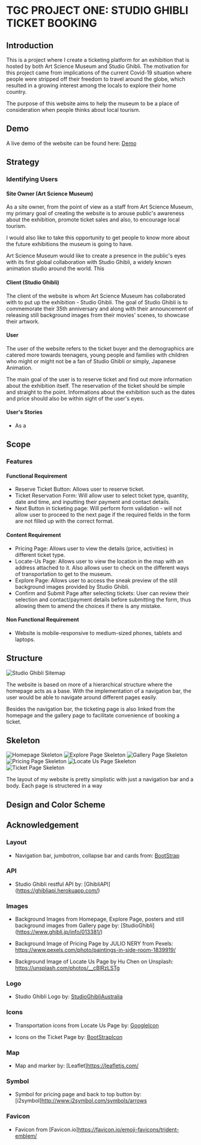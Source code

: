 # TGC PROJECT ONE: STUDIO GHIBLI TICKET BOOKING 

## Introduction

This is a project where I create a ticketing platform for an exhibition that is hosted by both Art Science Museum and Studio Ghibli. The motivation for this project came from implications of the current Covid-19 situation where people were stripped off their freedom to travel around the globe, which resulted in a growing interest among the locals to explore their home country.

The purpose of this website aims to help the museum to be a place of consideration when people thinks about local tourism.

## Demo

A live demo of the website can be found here: 
[Demo](https://elainehowyl.github.io/tgc-projectone-studio-ghibli/)

## Strategy

### Identifying Users

#### Site Owner (Art Science Museum)

As a site owner, from the point of view as a staff from Art Science Museum, my primary goal of creating the website is to arouse public's awareness about the exhibition, promote ticket sales and also, to encourage local tourism.

I would also like to take this opportunity to get people to know more about the future exhibitions the museum is going to have.

Art Science Museum would like to create a presence in the public's eyes with its first global collaboration with Studio Ghibli, a widely known animation studio around the world. This 

#### Client (Studio Ghibli)

The client of the website is whom Art Science Museum has collaborated with to put up the exhibition - Studio Ghibli. The goal of Studio Ghibli is to commemorate their 35th anniversary and along with their announcement of releasing still background images from their movies' scenes, to showcase their artwork.

#### User

The user of the website refers to the ticket buyer and the demographics are catered more towards teenagers, young people and families with children who might or might not be a fan of Studio Ghibli or simply, Japanese Animation.

The main goal of the user is to reserve ticket and find out more information about the exhibition itself. The reservation of the ticket should be simple and straight to the point. Informations about the exhibition such as the dates and price should also be within sight of the user's eyes.

#### User's Stories

* As a 

## Scope

### Features

#### Functional Requirement

* Reserve Ticket Button: Allows user to reserve ticket.
* Ticket Reservation Form: Will allow user to select ticket type, quantity, date and time, and inputting their payment and contact details.  
* Next Button in ticketing page: Will perform form validation - will not allow user to proceed to the next page if the required fields in the form are not filled up with the correct format.

#### Content Requirement

* Pricing Page: Allows user to view the details (price, activities) in different ticket type.
* Locate-Us Page: Allows user to view the location in the map with an address attached to it. Also allows user to check on the different ways of transportation to get to the museum.
* Explore Page: Allows user to access the sneak preview of the still background images provided by Studio Ghibli.
* Confirm and Submit Page after selecting tickets: User can review their selection and contact/payment details before submitting the form, thus allowing them to amend the choices if there is any mistake.

#### Non Functional Requirement
* Website is mobile-responsive to medium-sized phones, tablets and laptops.

## Structure 

![Studio Ghibli Sitemap](./readme-images/tgc-projectone-studio-ghibli-sitemap.png)

The website is based on more of a hierarchical structure where the homepage acts as a base. With the implementation of a navigation bar, the user would be able to navigate around different pages easily.

Besides the navigation bar, the ticketing page is also linked from the homepage and the gallery page to facilitate convenience of booking a ticket.
      
## Skeleton

![Homepage Skeleton](./readme-images/homepage-skeleton.png)
![Explore Page Skeleton](./readme-images/explore-page-skeleton.png)
![Gallery Page Skeleton](./readme-images/gallery-page-skeleton.png)
![Pricing Page Skeleton](./readme-images/pricing-page-skeleton.png)
![Locate Us Page Skeleton](./readme-images/locate-us-skeleton.png)
![Ticket Page Skeleton](./readme-images/ticket-page-skeleton.png)

The layout of my website is pretty simplistic with just a navigation bar and a body. Each page is structered in a way 

## Design and Color Scheme

## Acknowledgement

### Layout
* Navigation bar, jumbotron, collapse bar and cards from:
[BootStrap](https://getbootstrap.com/)

### API
* Studio Ghibli restful API by: [GhibliAPI] (https://ghibliapi.herokuapp.com/)

### Images
* Background Images from Homepage, Explore Page, posters and still background images from Gallery page by:
[StudioGhibli] (https://www.ghibli.jp/info/013381/)

* Background Image of Pricing Page by JULIO NERY from Pexels:
https://www.pexels.com/photo/paintings-in-side-room-1839919/

* Background Image of Locate Us Page by Hu Chen on Unsplash:
https://unsplash.com/photos/__cBlRzLSTg

### Logo

* Studio Ghibli Logo by:
[StudioGhibliAustralia](https://www.madmenstudios.sg/)

### Icons

* Transportation icons from Locate Us Page by:
[GoogleIcon](https://www.w3schools.com/icons/google_icons_intro.asp)

* Icons on the Ticket Page by:
[BootStrapIcon](https://icons.getbootstrap.com/)

### Map

* Map and marker by:
[Leaflet]https://leafletjs.com/

### Symbol
* Symbol for pricing page and back to top button by:
[i2symbol]http://www.i2symbol.com/symbols/arrows

### Favicon
* Favicon from [Favicon.io]https://favicon.io/emoji-favicons/trident-emblem/



